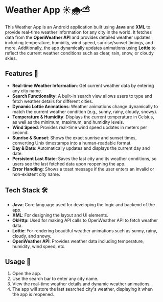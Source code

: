 # Weather App ☀️🌧️⛅

This Weather App is an Android application built using **Java** and **XML** to provide real-time weather information for any city in the world. It fetches data from the **OpenWeather API** and provides detailed weather updates including temperature, humidity, wind speed, sunrise/sunset timings, and more. Additionally, the app dynamically updates animations using **Lottie** to reflect the current weather conditions such as clear, rain, snow, or cloudy skies.

## Features 🌟

- **Real-time Weather Information**: Get current weather data by entering any city name.
- **Search Functionality**: A built-in search view allows users to type and fetch weather details for different cities.
- **Dynamic Lottie Animations**: Weather animations change dynamically to match the current weather condition (e.g., sunny, rainy, cloudy, snowy).
- **Temperature & Humidity**: Displays the current temperature in Celsius, as well as the minimum, maximum, and humidity levels.
- **Wind Speed**: Provides real-time wind speed updates in meters per second.
- **Sunrise & Sunset**: Shows the exact sunrise and sunset times, converting Unix timestamps into a human-readable format.
- **Day & Date**: Automatically updates and displays the current day and date.
- **Persistent Last State**: Saves the last city and its weather conditions, so users see the last fetched data upon reopening the app.
- **Error Handling**: Shows a toast message if the user enters an invalid or non-existent city name.

## Tech Stack 🛠️

- **Java**: Core language used for developing the logic and backend of the app.
- **XML**: For designing the layout and UI elements.
- **OkHttp**: Used for making API calls to OpenWeather API to fetch weather data.
- **Lottie**: For rendering beautiful weather animations such as sunny, rainy, cloudy, and snowy.
- **OpenWeather API**: Provides weather data including temperature, humidity, wind speed, etc.

## Usage 📝

1. Open the app.
2. Use the search bar to enter any city name.
3. View the real-time weather details and dynamic weather animations.
4. The app will store the last searched city's weather, displaying it when the app is reopened.
